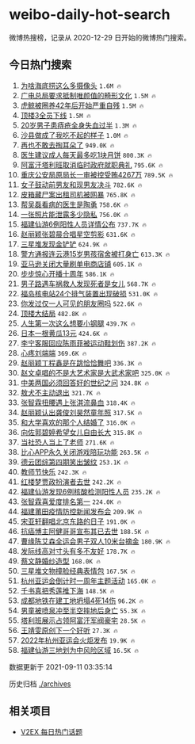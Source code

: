 # weibo-daily-hot-search

微博热搜榜，记录从 2020-12-29 日开始的微博热门搜索。

## 今日热门搜索

<!-- BEGIN -->

1. [为啥海底捞这么多摄像头](https://s.weibo.com/weibo?q=%23%E4%B8%BA%E5%95%A5%E6%B5%B7%E5%BA%95%E6%8D%9E%E8%BF%99%E4%B9%88%E5%A4%9A%E6%91%84%E5%83%8F%E5%A4%B4%23&Refer=top) `1.6M 🔥`
1. [广电总局要求抵制唯颜值的畸形文化](https://s.weibo.com/weibo?q=%23%E5%B9%BF%E7%94%B5%E6%80%BB%E5%B1%80%E8%A6%81%E6%B1%82%E6%8A%B5%E5%88%B6%E5%94%AF%E9%A2%9C%E5%80%BC%E7%9A%84%E7%95%B8%E5%BD%A2%E6%96%87%E5%8C%96%23&Refer=top) `1.5M 🔥`
1. [虎鲸被圈养42年后开始严重自残](https://s.weibo.com/weibo?q=%23%E8%99%8E%E9%B2%B8%E8%A2%AB%E5%9C%88%E5%85%BB42%E5%B9%B4%E5%90%8E%E5%BC%80%E5%A7%8B%E4%B8%A5%E9%87%8D%E8%87%AA%E6%AE%8B%23&Refer=top) `1.5M 🔥`
1. [顶楼3全员下线](https://s.weibo.com/weibo?q=%23%E9%A1%B6%E6%A5%BC3%E5%85%A8%E5%91%98%E4%B8%8B%E7%BA%BF%23&Refer=top) `1.5M 🔥`
1. [20岁男子患痔疮全身失血过半](https://s.weibo.com/weibo?q=%2320%E5%B2%81%E7%94%B7%E5%AD%90%E6%82%A3%E7%97%94%E7%96%AE%E5%85%A8%E8%BA%AB%E5%A4%B1%E8%A1%80%E8%BF%87%E5%8D%8A%23&Refer=top) `1.3M 🔥`
1. [沙县做成了我吃不起的样子](https://s.weibo.com/weibo?q=%23%E6%B2%99%E5%8E%BF%E5%81%9A%E6%88%90%E4%BA%86%E6%88%91%E5%90%83%E4%B8%8D%E8%B5%B7%E7%9A%84%E6%A0%B7%E5%AD%90%23&Refer=top) `1.0M 🔥`
1. [再也不敢去掏耳朵了](https://s.weibo.com/weibo?q=%23%E5%86%8D%E4%B9%9F%E4%B8%8D%E6%95%A2%E5%8E%BB%E6%8E%8F%E8%80%B3%E6%9C%B5%E4%BA%86%23&Refer=top) `949.0K 🔥`
1. [医生建议成人每天最多吃1块月饼](https://s.weibo.com/weibo?q=%23%E5%8C%BB%E7%94%9F%E5%BB%BA%E8%AE%AE%E6%88%90%E4%BA%BA%E6%AF%8F%E5%A4%A9%E6%9C%80%E5%A4%9A%E5%90%831%E5%9D%97%E6%9C%88%E9%A5%BC%23&Refer=top) `800.3K 🔥`
1. [阿富汗塔利班取消临时政府就职典礼](https://s.weibo.com/weibo?q=%23%E9%98%BF%E5%AF%8C%E6%B1%97%E5%A1%94%E5%88%A9%E7%8F%AD%E5%8F%96%E6%B6%88%E4%B8%B4%E6%97%B6%E6%94%BF%E5%BA%9C%E5%B0%B1%E8%81%8C%E5%85%B8%E7%A4%BC%23&Refer=top) `795.6K 🔥`
1. [重庆公安局原局长一审被控受贿4267万](https://s.weibo.com/weibo?q=%23%E9%87%8D%E5%BA%86%E5%85%AC%E5%AE%89%E5%B1%80%E5%8E%9F%E5%B1%80%E9%95%BF%E4%B8%80%E5%AE%A1%E8%A2%AB%E6%8E%A7%E5%8F%97%E8%B4%BF4267%E4%B8%87%23&Refer=top) `789.5K 🔥`
1. [女子鼓动前男友和现男友决斗](https://s.weibo.com/weibo?q=%E5%A5%B3%E5%AD%90%E9%BC%93%E5%8A%A8%E5%89%8D%E7%94%B7%E5%8F%8B%E5%92%8C%E7%8E%B0%E7%94%B7%E5%8F%8B%E5%86%B3%E6%96%97&Refer=top) `782.6K 🔥`
1. [皮箱藏尸案出租司机被网暴](https://s.weibo.com/weibo?q=%23%E7%9A%AE%E7%AE%B1%E8%97%8F%E5%B0%B8%E6%A1%88%E5%87%BA%E7%A7%9F%E5%8F%B8%E6%9C%BA%E8%A2%AB%E7%BD%91%E6%9A%B4%23&Refer=top) `765.8K 🔥`
1. [帮吴磊看病的医生是陶勇](https://s.weibo.com/weibo?q=%E5%B8%AE%E5%90%B4%E7%A3%8A%E7%9C%8B%E7%97%85%E7%9A%84%E5%8C%BB%E7%94%9F%E6%98%AF%E9%99%B6%E5%8B%87&Refer=top) `758.6K 🔥`
1. [一张照片能泄露多少隐私](https://s.weibo.com/weibo?q=%23%E4%B8%80%E5%BC%A0%E7%85%A7%E7%89%87%E8%83%BD%E6%B3%84%E9%9C%B2%E5%A4%9A%E5%B0%91%E9%9A%90%E7%A7%81%23&Refer=top) `756.0K 🔥`
1. [福建仙游6例阳性人员详情公布](https://s.weibo.com/weibo?q=%23%E7%A6%8F%E5%BB%BA%E4%BB%99%E6%B8%B86%E4%BE%8B%E9%98%B3%E6%80%A7%E4%BA%BA%E5%91%98%E8%AF%A6%E6%83%85%E5%85%AC%E5%B8%83%23&Refer=top) `737.7K 🔥`
1. [赵丽颖张碧晨合唱星空剪影](https://s.weibo.com/weibo?q=%23%E8%B5%B5%E4%B8%BD%E9%A2%96%E5%BC%A0%E7%A2%A7%E6%99%A8%E5%90%88%E5%94%B1%E6%98%9F%E7%A9%BA%E5%89%AA%E5%BD%B1%23&Refer=top) `631.6K 🔥`
1. [三星堆发现金铲铲](https://s.weibo.com/weibo?q=%23%E4%B8%89%E6%98%9F%E5%A0%86%E5%8F%91%E7%8E%B0%E9%87%91%E9%93%B2%E9%93%B2%23&Refer=top) `624.9K 🔥`
1. [警方通报连云港15岁男孩宿舍被打身亡](https://s.weibo.com/weibo?q=%23%E8%AD%A6%E6%96%B9%E9%80%9A%E6%8A%A5%E8%BF%9E%E4%BA%91%E6%B8%AF15%E5%B2%81%E7%94%B7%E5%AD%A9%E5%AE%BF%E8%88%8D%E8%A2%AB%E6%89%93%E8%BA%AB%E4%BA%A1%23&Refer=top) `613.3K 🔥`
1. [亚马逊关闭大量刷单电商店铺](https://s.weibo.com/weibo?q=%23%E4%BA%9A%E9%A9%AC%E9%80%8A%E5%85%B3%E9%97%AD%E5%A4%A7%E9%87%8F%E5%88%B7%E5%8D%95%E7%94%B5%E5%95%86%E5%BA%97%E9%93%BA%23&Refer=top) `605.1K 🔥`
1. [步步惊心开播十周年](https://s.weibo.com/weibo?q=%23%E6%AD%A5%E6%AD%A5%E6%83%8A%E5%BF%83%E5%BC%80%E6%92%AD%E5%8D%81%E5%91%A8%E5%B9%B4%23&Refer=top) `586.1K 🔥`
1. [男子路遇车祸救人发现死者是女儿](https://s.weibo.com/weibo?q=%23%E7%94%B7%E5%AD%90%E8%B7%AF%E9%81%87%E8%BD%A6%E7%A5%B8%E6%95%91%E4%BA%BA%E5%8F%91%E7%8E%B0%E6%AD%BB%E8%80%85%E6%98%AF%E5%A5%B3%E5%84%BF%23&Refer=top) `568.7K 🔥`
1. [福岛核电站24个排气装置出现破损](https://s.weibo.com/weibo?q=%23%E7%A6%8F%E5%B2%9B%E6%A0%B8%E7%94%B5%E7%AB%9924%E4%B8%AA%E6%8E%92%E6%B0%94%E8%A3%85%E7%BD%AE%E5%87%BA%E7%8E%B0%E7%A0%B4%E6%8D%9F%23&Refer=top) `531.0K 🔥`
1. [你发过仅一人可见的朋友圈吗](https://s.weibo.com/weibo?q=%23%E4%BD%A0%E5%8F%91%E8%BF%87%E4%BB%85%E4%B8%80%E4%BA%BA%E5%8F%AF%E8%A7%81%E7%9A%84%E6%9C%8B%E5%8F%8B%E5%9C%88%E5%90%97%23&Refer=top) `522.6K 🔥`
1. [顶楼大结局](https://s.weibo.com/weibo?q=%23%E9%A1%B6%E6%A5%BC%E5%A4%A7%E7%BB%93%E5%B1%80%23&Refer=top) `482.8K 🔥`
1. [人生第一次这么想要小钢腿](https://s.weibo.com/weibo?q=%23%E4%BA%BA%E7%94%9F%E7%AC%AC%E4%B8%80%E6%AC%A1%E8%BF%99%E4%B9%88%E6%83%B3%E8%A6%81%E5%B0%8F%E9%92%A2%E8%85%BF%23&Refer=top) `439.7K 🔥`
1. [日本一根黄瓜13元](https://s.weibo.com/weibo?q=%23%E6%97%A5%E6%9C%AC%E4%B8%80%E6%A0%B9%E9%BB%84%E7%93%9C13%E5%85%83%23&Refer=top) `424.6K 🔥`
1. [李宁客服回应陈雨菲被运动鞋划伤](https://s.weibo.com/weibo?q=%23%E6%9D%8E%E5%AE%81%E5%AE%A2%E6%9C%8D%E5%9B%9E%E5%BA%94%E9%99%88%E9%9B%A8%E8%8F%B2%E8%A2%AB%E8%BF%90%E5%8A%A8%E9%9E%8B%E5%88%92%E4%BC%A4%23&Refer=top) `387.2K 🔥`
1. [心疼刘端端](https://s.weibo.com/weibo?q=%23%E5%BF%83%E7%96%BC%E5%88%98%E7%AB%AF%E7%AB%AF%23&Refer=top) `369.6K 🔥`
1. [赵丽颖丁程鑫是在跳恰恰舞吧](https://s.weibo.com/weibo?q=%23%E8%B5%B5%E4%B8%BD%E9%A2%96%E4%B8%81%E7%A8%8B%E9%91%AB%E6%98%AF%E5%9C%A8%E8%B7%B3%E6%81%B0%E6%81%B0%E8%88%9E%E5%90%A7%23&Refer=top) `336.3K 🔥`
1. [赵文卓唱的不是大艺术家是大武术家吧](https://s.weibo.com/weibo?q=%23%E8%B5%B5%E6%96%87%E5%8D%93%E5%94%B1%E7%9A%84%E4%B8%8D%E6%98%AF%E5%A4%A7%E8%89%BA%E6%9C%AF%E5%AE%B6%E6%98%AF%E5%A4%A7%E6%AD%A6%E6%9C%AF%E5%AE%B6%E5%90%A7%23&Refer=top) `325.0K 🔥`
1. [中美两国必须回答好的世纪之问](https://s.weibo.com/weibo?q=%23%E4%B8%AD%E7%BE%8E%E4%B8%A4%E5%9B%BD%E5%BF%85%E9%A1%BB%E5%9B%9E%E7%AD%94%E5%A5%BD%E7%9A%84%E4%B8%96%E7%BA%AA%E4%B9%8B%E9%97%AE%23&Refer=top) `324.8K 🔥`
1. [敖犬不主动退出](https://s.weibo.com/weibo?q=%23%E6%95%96%E7%8A%AC%E4%B8%8D%E4%B8%BB%E5%8A%A8%E9%80%80%E5%87%BA%23&Refer=top) `321.7K 🔥`
1. [张智霖扭腰遇上张淇流鼻血](https://s.weibo.com/weibo?q=%23%E5%BC%A0%E6%99%BA%E9%9C%96%E6%89%AD%E8%85%B0%E9%81%87%E4%B8%8A%E5%BC%A0%E6%B7%87%E6%B5%81%E9%BC%BB%E8%A1%80%23&Refer=top) `318.4K 🔥`
1. [赵丽颖认出龚俊刘昊然童年照](https://s.weibo.com/weibo?q=%23%E8%B5%B5%E4%B8%BD%E9%A2%96%E8%AE%A4%E5%87%BA%E9%BE%9A%E4%BF%8A%E5%88%98%E6%98%8A%E7%84%B6%E7%AB%A5%E5%B9%B4%E7%85%A7%23&Refer=top) `317.5K 🔥`
1. [和大学喜欢的那个人结婚了](https://s.weibo.com/weibo?q=%23%E5%92%8C%E5%A4%A7%E5%AD%A6%E5%96%9C%E6%AC%A2%E7%9A%84%E9%82%A3%E4%B8%AA%E4%BA%BA%E7%BB%93%E5%A9%9A%E4%BA%86%23&Refer=top) `316.0K 🔥`
1. [向佐郭碧婷希望女儿自由长大](https://s.weibo.com/weibo?q=%23%E5%90%91%E4%BD%90%E9%83%AD%E7%A2%A7%E5%A9%B7%E5%B8%8C%E6%9C%9B%E5%A5%B3%E5%84%BF%E8%87%AA%E7%94%B1%E9%95%BF%E5%A4%A7%23&Refer=top) `315.8K 🔥`
1. [当社恐人当上了老师](https://s.weibo.com/weibo?q=%23%E5%BD%93%E7%A4%BE%E6%81%90%E4%BA%BA%E5%BD%93%E4%B8%8A%E4%BA%86%E8%80%81%E5%B8%88%23&Refer=top) `271.6K 🔥`
1. [比心APP永久关闭游戏陪玩功能](https://s.weibo.com/weibo?q=%23%E6%AF%94%E5%BF%83APP%E6%B0%B8%E4%B9%85%E5%85%B3%E9%97%AD%E6%B8%B8%E6%88%8F%E9%99%AA%E7%8E%A9%E5%8A%9F%E8%83%BD%23&Refer=top) `263.5K 🔥`
1. [德云团综第四期笑出皱纹](https://s.weibo.com/weibo?q=%23%E5%BE%B7%E4%BA%91%E5%9B%A2%E7%BB%BC%E7%AC%AC%E5%9B%9B%E6%9C%9F%E7%AC%91%E5%87%BA%E7%9A%B1%E7%BA%B9%23&Refer=top) `253.1K 🔥`
1. [教师节快乐](https://s.weibo.com/weibo?q=%23%E6%95%99%E5%B8%88%E8%8A%82%E5%BF%AB%E4%B9%90%23&Refer=top) `242.3K 🔥`
1. [红楼梦贾政扮演者去世](https://s.weibo.com/weibo?q=%23%E7%BA%A2%E6%A5%BC%E6%A2%A6%E8%B4%BE%E6%94%BF%E6%89%AE%E6%BC%94%E8%80%85%E5%8E%BB%E4%B8%96%23&Refer=top) `242.2K 🔥`
1. [福建仙游发现6例核酸检测阳性人员](https://s.weibo.com/weibo?q=%23%E7%A6%8F%E5%BB%BA%E4%BB%99%E6%B8%B8%E5%8F%91%E7%8E%B06%E4%BE%8B%E6%A0%B8%E9%85%B8%E6%A3%80%E6%B5%8B%E9%98%B3%E6%80%A7%E4%BA%BA%E5%91%98%23&Refer=top) `235.2K 🔥`
1. [张智霖喜爱度排名第一](https://s.weibo.com/weibo?q=%23%E5%BC%A0%E6%99%BA%E9%9C%96%E5%96%9C%E7%88%B1%E5%BA%A6%E6%8E%92%E5%90%8D%E7%AC%AC%E4%B8%80%23&Refer=top) `224.0K 🔥`
1. [福建莆田疫情防控新闻发布会](https://s.weibo.com/weibo?q=%23%E7%A6%8F%E5%BB%BA%E8%8E%86%E7%94%B0%E7%96%AB%E6%83%85%E9%98%B2%E6%8E%A7%E6%96%B0%E9%97%BB%E5%8F%91%E5%B8%83%E4%BC%9A%23&Refer=top) `209.9K 🔥`
1. [宋亚轩翻唱北京东路的日子](https://s.weibo.com/weibo?q=%23%E5%AE%8B%E4%BA%9A%E8%BD%A9%E7%BF%BB%E5%94%B1%E5%8C%97%E4%BA%AC%E4%B8%9C%E8%B7%AF%E7%9A%84%E6%97%A5%E5%AD%90%23&Refer=top) `191.0K 🔥`
1. [抗癌博主阿健哥哥宣布其已去世](https://s.weibo.com/weibo?q=%23%E6%8A%97%E7%99%8C%E5%8D%9A%E4%B8%BB%E9%98%BF%E5%81%A5%E5%93%A5%E5%93%A5%E5%AE%A3%E5%B8%83%E5%85%B6%E5%B7%B2%E5%8E%BB%E4%B8%96%23&Refer=top) `188.5K 🔥`
1. [曹缘陈艾森全运会男子双人10米台摘金](https://s.weibo.com/weibo?q=%23%E6%9B%B9%E7%BC%98%E9%99%88%E8%89%BE%E6%A3%AE%E5%85%A8%E8%BF%90%E4%BC%9A%E7%94%B7%E5%AD%90%E5%8F%8C%E4%BA%BA10%E7%B1%B3%E5%8F%B0%E6%91%98%E9%87%91%23&Refer=top) `180.9K 🔥`
1. [发际线高对寸头有多不友好](https://s.weibo.com/weibo?q=%23%E5%8F%91%E9%99%85%E7%BA%BF%E9%AB%98%E5%AF%B9%E5%AF%B8%E5%A4%B4%E6%9C%89%E5%A4%9A%E4%B8%8D%E5%8F%8B%E5%A5%BD%23&Refer=top) `178.7K 🔥`
1. [蔡文静婚纱造型](https://s.weibo.com/weibo?q=%23%E8%94%A1%E6%96%87%E9%9D%99%E5%A9%9A%E7%BA%B1%E9%80%A0%E5%9E%8B%23&Refer=top) `168.0K 🔥`
1. [三星堆文物撞脸经典表情包](https://s.weibo.com/weibo?q=%23%E4%B8%89%E6%98%9F%E5%A0%86%E6%96%87%E7%89%A9%E6%92%9E%E8%84%B8%E7%BB%8F%E5%85%B8%E8%A1%A8%E6%83%85%E5%8C%85%23&Refer=top) `167.5K 🔥`
1. [杭州亚运会倒计时一周年主题活动](https://s.weibo.com/weibo?q=%23%E6%9D%AD%E5%B7%9E%E4%BA%9A%E8%BF%90%E4%BC%9A%E5%80%92%E8%AE%A1%E6%97%B6%E4%B8%80%E5%91%A8%E5%B9%B4%E4%B8%BB%E9%A2%98%E6%B4%BB%E5%8A%A8%23&Refer=top) `165.0K 🔥`
1. [千书真把秀莲推下海](https://s.weibo.com/weibo?q=%23%E5%8D%83%E4%B9%A6%E7%9C%9F%E6%8A%8A%E7%A7%80%E8%8E%B2%E6%8E%A8%E4%B8%8B%E6%B5%B7%23&Refer=top) `148.5K 🔥`
1. [成都地铁在建工地坍塌4死14伤](https://s.weibo.com/weibo?q=%23%E6%88%90%E9%83%BD%E5%9C%B0%E9%93%81%E5%9C%A8%E5%BB%BA%E5%B7%A5%E5%9C%B0%E5%9D%8D%E5%A1%8C4%E6%AD%BB14%E4%BC%A4%23&Refer=top) `96.2K 🔥`
1. [男童被喷泉冲至半空摔地后身亡](https://s.weibo.com/weibo?q=%E7%94%B7%E7%AB%A5%E8%A2%AB%E5%96%B7%E6%B3%89%E5%86%B2%E8%87%B3%E5%8D%8A%E7%A9%BA%E6%91%94%E5%9C%B0%E5%90%8E%E8%BA%AB%E4%BA%A1&Refer=top) `55.3K 🔥`
1. [塔利班展示占领阿富汗军阀豪宅](https://s.weibo.com/weibo?q=%23%E5%A1%94%E5%88%A9%E7%8F%AD%E5%B1%95%E7%A4%BA%E5%8D%A0%E9%A2%86%E9%98%BF%E5%AF%8C%E6%B1%97%E5%86%9B%E9%98%80%E8%B1%AA%E5%AE%85%23&Refer=top) `28.5K 🔥`
1. [王靖雯原创下一个好听](https://s.weibo.com/weibo?q=%23%E7%8E%8B%E9%9D%96%E9%9B%AF%E5%8E%9F%E5%88%9B%E4%B8%8B%E4%B8%80%E4%B8%AA%E5%A5%BD%E5%90%AC%23&Refer=top) `27.3K 🔥`
1. [2022年杭州亚运会火炬发布](https://s.weibo.com/weibo?q=%232022%E5%B9%B4%E6%9D%AD%E5%B7%9E%E4%BA%9A%E8%BF%90%E4%BC%9A%E7%81%AB%E7%82%AC%E5%8F%91%E5%B8%83%23&Refer=top) `19.9K 🔥`
1. [福建仙游三地划为中风险区域](https://s.weibo.com/weibo?q=%23%E7%A6%8F%E5%BB%BA%E4%BB%99%E6%B8%B8%E4%B8%89%E5%9C%B0%E5%88%92%E4%B8%BA%E4%B8%AD%E9%A3%8E%E9%99%A9%E5%8C%BA%E5%9F%9F%23&Refer=top) `16.5K 🔥`

数据更新于 2021-09-11 03:35:14

<!-- END -->

历史归档 [./archives](./archives)

## 相关项目

- [V2EX 每日热门话题](https://github.com/boojack/v2ex-daily-hot-topic)
